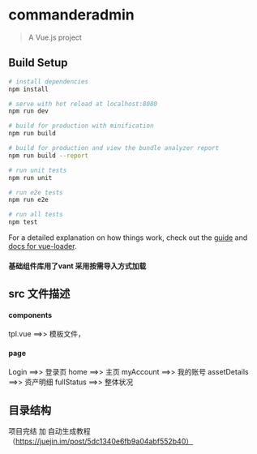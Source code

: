 # commanderadmin

> A Vue.js project

## Build Setup

``` bash
# install dependencies
npm install

# serve with hot reload at localhost:8080
npm run dev

# build for production with minification
npm run build

# build for production and view the bundle analyzer report
npm run build --report

# run unit tests
npm run unit

# run e2e tests
npm run e2e

# run all tests
npm test
```

For a detailed explanation on how things work, check out the [guide](http://vuejs-templates.github.io/webpack/) and [docs for vue-loader](http://vuejs.github.io/vue-loader).

#### 基础组件库用了vant 采用按需导入方式加载

## src 文件描述
#### components
tpl.vue ==>> 模板文件，


#### page
Login ==>> 登录页
home ==>> 主页
myAccount ==>> 我的账号
assetDetails ==>> 资产明细
fullStatus ==>> 整体状况


## 目录结构

项目完结 加
自动生成教程（https://juejin.im/post/5dc1340e6fb9a04abf552b40）
